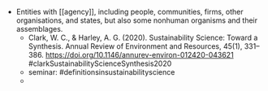 - Entities with [[agency]], including people, communities, firms, other organisations, and states, but also some nonhuman organisms and their assemblages.
	- Clark, W. C., & Harley, A. G. (2020). Sustainability Science: Toward a Synthesis. Annual Review of Environment and Resources, 45(1), 331–386. https://doi.org/10.1146/annurev-environ-012420-043621
	  #clarkSustainabilityScienceSynthesis2020
	- seminar: #definitionsinsustainabilityscience
	-